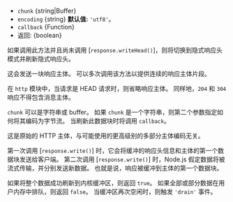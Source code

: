 <!-- YAML
added: v0.1.29
-->

* `chunk` {string|Buffer}
* `encoding` {string} **默认值:** `'utf8'`。
* `callback` {Function}
* 返回: {boolean}

如果调用此方法并且尚未调用 [`response.writeHead()`]，则将切换到隐式响应头模式并刷新隐式响应头。

这会发送一块响应主体。
可以多次调用该方法以提供连续的响应主体片段。

在 `http` 模块中，当请求是 HEAD 请求时，则省略响应主体。
同样地，`204` 和 `304` 响应不得包含消息主体。

`chunk` 可以是字符串或 buffer。
如果 `chunk` 是一个字符串，则第二个参数指定如何将其编码为字节流。
当刷新此数据块时将调用 `callback`。

这是原始的 HTTP 主体，与可能使用的更高级别的多部分主体编码无关。

第一次调用 [`response.write()`] 时，它会将缓冲的响应头信息和主体的第一个数据块发送给客户端。
第二次调用 [`response.write()`] 时，Node.js 假定数据将被流式传输，并分别发送新数据。
也就是说，响应被缓冲到主体的第一个数据块。

如果将整个数据成功刷新到内核缓冲区，则返回 `true`。
如果全部或部分数据在用户内存中排队，则返回 `false`。
当缓冲区再次空闲时，则触发 `'drain'` 事件。

